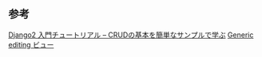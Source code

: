 ## 参考

[Django2 入門チュートリアル – CRUDの基本を簡単なサンプルで学ぶ](https://it-engineer-lab.com/archives/331)
[Generic editing ビュー](https://docs.djangoproject.com/ja/2.0/ref/class-based-views/generic-editing/)
